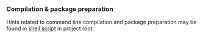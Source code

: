 ### Compilation & package preparation

Hints related to command line compilation and package preparation
may be found in [shell script](build_mingw@win.cmd) in project root.
